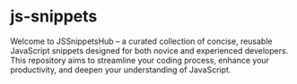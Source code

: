 # js-snippets
Welcome to JSSnippetsHub – a curated collection of concise, reusable JavaScript snippets designed for both novice and experienced developers. This repository aims to streamline your coding process, enhance your productivity, and deepen your understanding of JavaScript.

